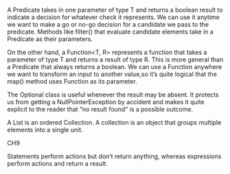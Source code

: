 A Predicate<T> takes in one parameter of type T and returns a boolean result to indicate a decision for whatever check it represents.
We can use it anytime we want to make a go or no-go decision for a candidate we pass to the predicate. Methods like filter() that evaluate candidate elements take in a Predicate as their parameters. 

On the other hand, a Function<T, R> represents a function that takes a parameter of type T and returns a result of type R. This is more general                        than a Predicate that always returns a boolean. We can use a Function anywhere we want to transform an input to another value,so it’s quite logical that the map() method uses Function as its parameter.

The Optional class is useful whenever the result may be absent. It protects us from getting a NullPointerException by accident and makes it quite explicit to the reader that “no result found” is a possible outcome.

 A List is an ordered Collection. A collection is an object that groups multiple elements into a single unit.
 
CH9

Statements perform actions but don’t return anything, whereas expressions perform actions and return a result.
